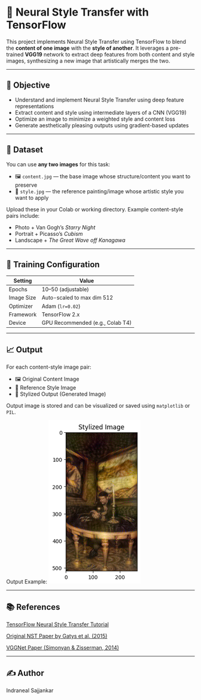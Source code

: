 # 🧠 Neural Style Transfer with TensorFlow

This project implements Neural Style Transfer using TensorFlow to blend the **content of one image** with the **style of another**. It leverages a pre-trained **VGG19** network to extract deep features from both content and style images, synthesizing a new image that artistically merges the two.

---

## 🎯 Objective

- Understand and implement Neural Style Transfer using deep feature representations
- Extract content and style using intermediate layers of a CNN (VGG19)
- Optimize an image to minimize a weighted style and content loss
- Generate aesthetically pleasing outputs using gradient-based updates

---

## 📂 Dataset

You can use **any two images** for this task:

- 🖼️ `content.jpg` — the base image whose structure/content you want to preserve  
- 🎨 `style.jpg` — the reference painting/image whose artistic style you want to apply

Upload these in your Colab or working directory. Example content-style pairs include:
- Photo + Van Gogh’s *Starry Night*
- Portrait + Picasso’s *Cubism*
- Landscape + *The Great Wave off Kanagawa*

---

## 🧪 Training Configuration

| Setting       | Value                                |
|---------------|--------------------------------------|
| Epochs        | 10–50 (adjustable)                   |
| Image Size    | Auto-scaled to max dim 512           |
| Optimizer     | Adam (`lr=0.02`)                     |
| Framework     | TensorFlow 2.x                       |
| Device        | GPU Recommended (e.g., Colab T4)     |

---

## 📈 Output

For each content-style image pair:

- 🖼️ Original Content Image
- 🎨 Reference Style Image
- 🧠 Stylized Output (Generated Image)

Output image is stored and can be visualized or saved using `matplotlib` or `PIL`.

Output Example: [![CLICK HERE](dataset/download.png)](dataset/download.png)

---

## 📚 References
[TensorFlow Neural Style Transfer Tutorial](https://www.tensorflow.org/tutorials/generative/style_transfer)

[Original NST Paper by Gatys et al. (2015)](https://arxiv.org/abs/1508.06576)

[VGGNet Paper (Simonyan & Zisserman, 2014)](https://arxiv.org/abs/1409.1556)

---

## ✍️ Author
Indraneal Sajjankar

